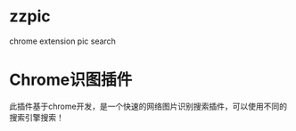 # zzpic
chrome extension pic search
<h1>Chrome识图插件</h1>
此插件基于chrome开发，是一个快速的网络图片识别搜索插件，可以使用不同的搜索引擎搜索！
